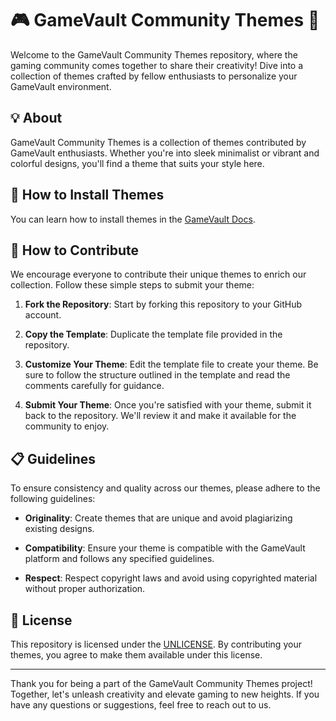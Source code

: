 # 🎮 GameVault Community Themes 🎨

Welcome to the GameVault Community Themes repository, where the gaming community comes together to share their creativity! Dive into a collection of themes crafted by fellow enthusiasts to personalize your GameVault environment.

## 💡 About

GameVault Community Themes is a collection of themes contributed by GameVault enthusiasts. Whether you're into sleek minimalist or vibrant and colorful designs, you'll find a theme that suits your style here.

## 🚀 How to Install Themes

You can learn how to install themes in the [GameVault Docs](https://gamevau.lt/docs/gamevault-plus/themes).

## 🚀 How to Contribute

We encourage everyone to contribute their unique themes to enrich our collection. Follow these simple steps to submit your theme:

1. **Fork the Repository**: Start by forking this repository to your GitHub account.

2. **Copy the Template**: Duplicate the template file provided in the repository.

3. **Customize Your Theme**: Edit the template file to create your theme. Be sure to follow the structure outlined in the template and read the comments carefully for guidance.

4. **Submit Your Theme**: Once you're satisfied with your theme, submit it back to the repository. We'll review it and make it available for the community to enjoy.

## 📋 Guidelines

To ensure consistency and quality across our themes, please adhere to the following guidelines:

- **Originality**: Create themes that are unique and avoid plagiarizing existing designs.
- **Compatibility**: Ensure your theme is compatible with the GameVault platform and follows any specified guidelines.

- **Respect**: Respect copyright laws and avoid using copyrighted material without proper authorization.

## 📄 License

This repository is licensed under the [UNLICENSE](LICENSE). By contributing your themes, you agree to make them available under this license.

---

Thank you for being a part of the GameVault Community Themes project! Together, let's unleash creativity and elevate gaming to new heights. If you have any questions or suggestions, feel free to reach out to us.
